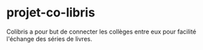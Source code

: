 # projet-co-libris
 Colibris a pour but de connecter les collèges entre eux pour facilité l'échange des séries de livres.
